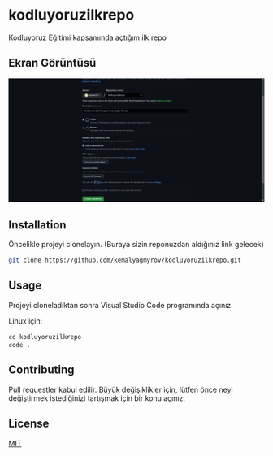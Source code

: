 # kodluyoruzilkrepo
Kodluyoruz Eğitimi kapsamında açtığım ilk repo

## Ekran Görüntüsü
![Ekran Görüntüsü](https://github.com/acaemr22/kodluyoruzilkrepo/blob/main/Ekran%20g%C3%B6r%C3%BCnt%C3%BCs%C3%BC_20230202_131121.png)



## Installation

Öncelikle projeyi clonelayın. (Buraya sizin reponuzdan aldığınız link gelecek)

```bash
git clone https://github.com/kemalyagmyrov/kodluyoruzilkrepo.git
```

## Usage

Projeyi cloneladıktan sonra Visual Studio Code programında açınız.

Linux için:
```linux
cd kodluyoruzilkrepo
code .
```

## Contributing
Pull requestler kabul edilir. Büyük değişiklikler için, lütfen önce neyi değiştirmek istediğinizi tartışmak için bir konu açınız.


## License
[MIT](https://choosealicense.com/licenses/mit/)